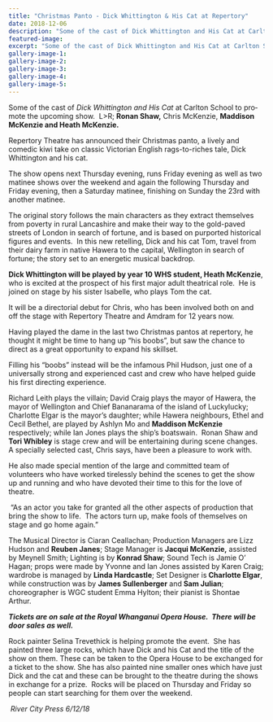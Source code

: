 ```yaml
---
title: "Christmas Panto - Dick Whittington & His Cat at Repertory"
date: 2018-12-06
description: "Some of the cast of Dick Whittington and His Cat at Carlton School to promote the upcoming show..."
featured-image: 
excerpt: "Some of the cast of Dick Whittington and His Cat at Carlton School to promote the upcoming show."
gallery-image-1: 
gallery-image-2: 
gallery-image-3: 
gallery-image-4: 
gallery-image-5: 
---
```


<p class="BasicParagraph"><span class="CharacterStyle1"><span lang="EN-GB">Some of the cast of&nbsp;</span></span><em>Dick Whittington and His Cat</em>&nbsp;<span lang="EN-GB">at Carlton School to promote the upcoming show.&nbsp; L&gt;R; <strong>Ronan Shaw,</strong> Chris McKenzie, <strong>Maddison McKenzie and Heath McKenzie.</strong></span></p>
<p class="BasicParagraph">Repertory Theatre has announced their Christmas panto, a lively and comedic kiwi take on classic Victorian English rags-to-riches tale, Dick Whittington and his cat.</p>
<p class="BasicParagraph">The show opens next Thursday evening, runs Friday evening as well as two matinee shows over the weekend and again the following Thursday and Friday evening, then a Saturday matinee, finishing on Sunday the 23rd with another matinee.</p>
<p class="BasicParagraph">The original story follows the main characters as they extract themselves from poverty in rural Lancashire and make their way to the gold-paved streets of London in search of fortune, and is based on purported historical figures and events.&nbsp; In this new retelling, Dick and his cat Tom, travel from their dairy farm in native Hawera to the capital, Wellington in search of fortune; the story set to an energetic musical backdrop.&nbsp;</p>
<p class="BasicParagraph"><strong>Dick Whittington will be played by year 10 WHS student, Heath McKenzie</strong>, who is excited at the prospect of his first major adult theatrical role.&nbsp; He is joined on stage by his sister Isabelle, who plays Tom the cat.</p>
<p class="BasicParagraph">It will be a directorial debut for Chris, who has been involved both on and off the stage with Repertory Theatre and Amdram for 12 years now.</p>
<p class="BasicParagraph">Having played the dame in the last two Christmas pantos at repertory, he thought it might be time to hang up &ldquo;his boobs&rdquo;, but saw the chance to direct as a great opportunity to expand his skillset.</p>
<p class="BasicParagraph">Filling his &ldquo;boobs&rdquo; instead will be the infamous Phil Hudson, just one of a universally strong and experienced cast and crew who have helped guide his first directing experience.&nbsp;</p>
<p class="BasicParagraph">Richard Leith plays the villain; David Craig plays the mayor of Hawera, the mayor of Wellington and Chief Bananarama of the island of Luckylucky; Charlotte Elgar is the mayor&rsquo;s daughter; while Hawera neighbours, Ethel and Cecil Bethel, are played by Ashlyn Mo and <strong>Maddison McKenzie</strong> respectively; while Ian Jones plays the ship&rsquo;s boatswain.&nbsp; Ronan Shaw and <strong>Tori Whibley</strong> is stage crew and will be entertaining during scene changes.&nbsp; A specially selected cast, Chris says, have been a pleasure to work with.</p>
<p class="BasicParagraph">He also made special mention of the large and committed team of volunteers who have worked tirelessly behind the scenes to get the show up and running and who have devoted their time to this for the love of theatre.</p>
<p class="BasicParagraph">&nbsp;&ldquo;As an actor you take for granted all the other aspects of production that bring the show to life.&nbsp; The actors turn up, make fools of themselves on stage and go home again.&rdquo;</p>
<p class="BasicParagraph">The Musical Director is Ciaran Ceallachan; Production Managers are Lizz Hudson and <strong>Reuben Janes</strong>; Stage Manager is <strong>Jacqui McKenzie,</strong> assisted by Meynell Smith; Lighting is by <strong>Konrad Shaw</strong>; Sound Tech is Jamie O&rsquo; Hagan; props were made by Yvonne and Ian Jones assisted by Karen Craig; wardrobe is managed by <strong>Linda Hardcastle</strong>; Set Designer is<strong> Charlotte Elgar</strong>, while construction was by <strong>James Sullenberger</strong> and<strong> Sam Julian</strong>; choreographer is WGC student Emma Hylton; their pianist is Shontae Arthur.</p>
<p class="BasicParagraph"><em><strong>Tickets are on sale at the Royal Whanganui Opera House.&nbsp; There will be door sales as well.</strong></em></p>
<p class="BasicParagraph">Rock painter Selina Trevethick is helping promote the event.&nbsp; She has painted three large rocks, which have Dick and his Cat and the title of the show on them. These can be taken to the Opera House to be exchanged for a ticket to the show. She has also painted nine smaller ones which have just Dick and the cat and these can be brought to the theatre during the shows in exchange for a prize.&nbsp; Rocks will be placed on Thursday and Friday so people can start searching for them over the weekend.</p>
<p class="BasicParagraph"><em>&nbsp;River City Press 6/12/18</em>&nbsp;</p>

